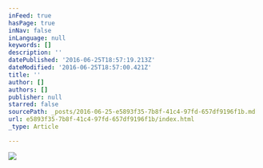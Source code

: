 ```yaml
---
inFeed: true
hasPage: true
inNav: false
inLanguage: null
keywords: []
description: ''
datePublished: '2016-06-25T18:57:19.213Z'
dateModified: '2016-06-25T18:57:00.421Z'
title: ''
author: []
authors: []
publisher: null
starred: false
sourcePath: _posts/2016-06-25-e5893f35-7b8f-41c4-97fd-657df9196f1b.md
url: e5893f35-7b8f-41c4-97fd-657df9196f1b/index.html
_type: Article

---
```

![](https://the-grid-user-content.s3-us-west-2.amazonaws.com/57a17ee6-03b5-47a3-948d-ca651db6bc72.png)